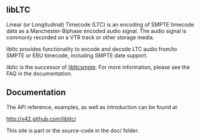 libLTC
------

Linear (or Longitudinal) Timecode (LTC) is an encoding of SMPTE timecode data
as a Manchester-Biphase encoded audio signal.
The audio signal is commonly recorded on a VTR track or other storage media.

libltc provides functionality to encode and decode LTC audio from/to
SMPTE or EBU timecode, including SMPTE date support.

libltc is the successor of [libltcsmpte](https://sourceforge.net/projects/ltcsmpte/).
For more information, please see the FAQ in the documentation.

Documentation
-------------

The API reference, examples, as well as introduction can be found at

http://x42.github.com/libltc/

This site is part or the source-code in the doc/ folder.
